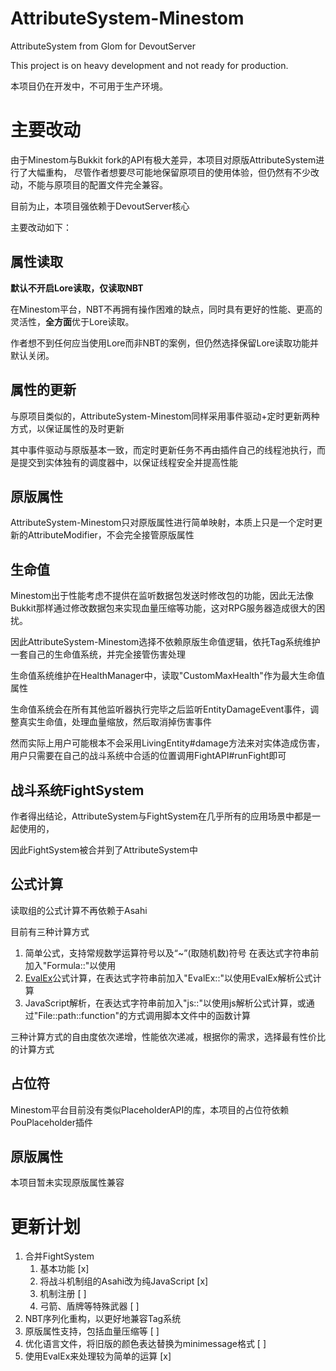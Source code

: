# AttributeSystem-Minestom

AttributeSystem from Glom for DevoutServer

This project is on heavy development and not ready for production.

本项目仍在开发中，不可用于生产环境。

# 主要改动

由于Minestom与Bukkit fork的API有极大差异，本项目对原版AttributeSystem进行了大幅重构，
尽管作者想要尽可能地保留原项目的使用体验，但仍然有不少改动，不能与原项目的配置文件完全兼容。

目前为止，本项目强依赖于DevoutServer核心

主要改动如下：

## 属性读取
**默认不开启Lore读取，仅读取NBT**

在Minestom平台，NBT不再拥有操作困难的缺点，同时具有更好的性能、更高的灵活性，**全方面**优于Lore读取。

作者想不到任何应当使用Lore而非NBT的案例，但仍然选择保留Lore读取功能并默认关闭。
## 属性的更新
与原项目类似的，AttributeSystem-Minestom同样采用事件驱动+定时更新两种方式，以保证属性的及时更新

其中事件驱动与原版基本一致，而定时更新任务不再由插件自己的线程池执行，而是提交到实体独有的调度器中，以保证线程安全并提高性能
## 原版属性
AttributeSystem-Minestom只对原版属性进行简单映射，本质上只是一个定时更新的AttributeModifier，不会完全接管原版属性
## 生命值
Minestom出于性能考虑不提供在监听数据包发送时修改包的功能，因此无法像Bukkit那样通过修改数据包来实现血量压缩等功能，这对RPG服务器造成很大的困扰。

因此AttributeSystem-Minestom选择不依赖原版生命值逻辑，依托Tag系统维护一套自己的生命值系统，并完全接管伤害处理

生命值系统维护在HealthManager中，读取"CustomMaxHealth"作为最大生命值属性

生命值系统会在所有其他监听器执行完毕之后监听EntityDamageEvent事件，调整真实生命值，处理血量缩放，然后取消掉伤害事件

然而实际上用户可能根本不会采用LivingEntity#damage方法来对实体造成伤害，用户只需要在自己的战斗系统中合适的位置调用FightAPI#runFight即可
## 战斗系统FightSystem
作者得出结论，AttributeSystem与FightSystem在几乎所有的应用场景中都是一起使用的，

因此FightSystem被合并到了AttributeSystem中

## 公式计算
读取组的公式计算不再依赖于Asahi

目前有三种计算方式
1. 简单公式，支持常规数学运算符号以及“~”(取随机数)符号 在表达式字符串前加入"Formula::"以使用
2. [EvalEx](https://ezylang.github.io/EvalEx/references/functions.html)公式计算，在表达式字符串前加入"EvalEx::"以使用EvalEx解析公式计算
3. JavaScript解析，在表达式字符串前加入"js::"以使用js解析公式计算，或通过"File::path::function"的方式调用脚本文件中的函数计算

三种计算方式的自由度依次递增，性能依次递减，根据你的需求，选择最有性价比的计算方式
## 占位符
Minestom平台目前没有类似PlaceholderAPI的库，本项目的占位符依赖PouPlaceholder插件
## 原版属性
本项目暂未实现原版属性兼容

# 更新计划
1. 合并FightSystem 
   1. 基本功能 [x]
   2. 将战斗机制组的Asahi改为纯JavaScript [x]
   3. 机制注册 [ ]
   4. 弓箭、盾牌等特殊武器 [ ]
2. NBT序列化重构，以更好地兼容Tag系统
3. 原版属性支持，包括血量压缩等 [ ]
4. 优化语言文件，将旧版的颜色表达替换为minimessage格式 [ ]
5. 使用EvalEx来处理较为简单的运算 [x]

